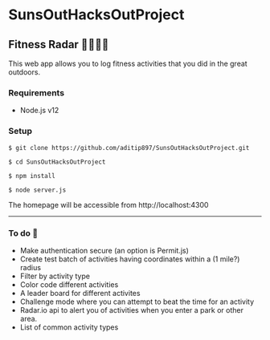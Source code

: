 # SunsOutHacksOutProject
## Fitness Radar 🏃‍♀️🏋️‍♀️
This web app allows you to log fitness activities that you did in the great outdoors.

### Requirements
- Node.js v12

### Setup
```
$ git clone https://github.com/aditip897/SunsOutHacksOutProject.git

$ cd SunsOutHacksOutProject

$ npm install

$ node server.js
```
The homepage will be accessible from http://localhost:4300

----
### To do 📝
- Make authentication secure (an option is Permit.js)
- Create test batch of activities having coordinates within a (1 mile?) radius
- Filter by activity type
- Color code different activities
- A leader board for different activites
- Challenge mode where you can attempt to beat the time for an activity
- Radar.io api to alert you of activities when you enter a park or other area.
- List of common activity types
